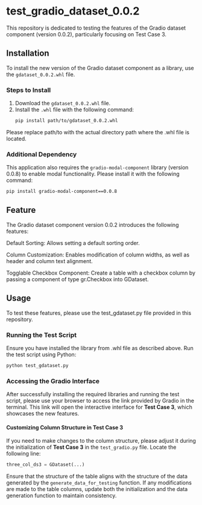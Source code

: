 # test_gradio_dataset_0.0.2
This repository is dedicated to testing the features of the Gradio dataset component (version 0.0.2), particularly focusing on Test Case 3. 
## Installation

To install the new version of the Gradio dataset component as a library, use the `gdataset_0.0.2.whl` file.

### Steps to Install
1. Download the `gdataset_0.0.2.whl` file.
2. Install the `.whl` file with the following command:
   ```bash
   pip install path/to/gdataset_0.0.2.whl
   ```
Please replace path/to with the actual directory path where the .whl file is located.

### Additional Dependency

This application also requires the `gradio-modal-component` library (version 0.0.8) to enable modal functionality. Please install it with the following command:

  ```bash
  pip install gradio-modal-component==0.0.8
  ```

## Feature

The Gradio dataset component version 0.0.2 introduces the following features:

Default Sorting: Allows setting a default sorting order.

Column Customization: Enables modification of column widths, as well as header and column text alignment.

Togglable Checkbox Component: Create a table with a checkbox column by passing a component of type gr.Checkbox into GDataset.

## Usage

To test these features, please use the test_gdataset.py file provided in this repository.

### Running the Test Script
Ensure you have installed the library from .whl file as described above.
Run the test script using Python:
   ```bash
   python test_gdataset.py
   ```

### Accessing the Gradio Interface

After successfully installing the required libraries and running the test script, please use your browser to access the link provided by Gradio in the terminal. This link will open the interactive interface for **Test Case 3**, which showcases the new features.

#### Customizing Column Structure in Test Case 3

If you need to make changes to the column structure, please adjust it during the initialization of **Test Case 3** in the `test_gradio.py` file. Locate the following line:

```python
three_col_ds3 = GDataset(...)
```
Ensure that the structure of the table aligns with the structure of the data generated by the ```generate_data_for_testing``` function. If any modifications are made to the table columns, update both the initialization and the data generation function to maintain consistency.
